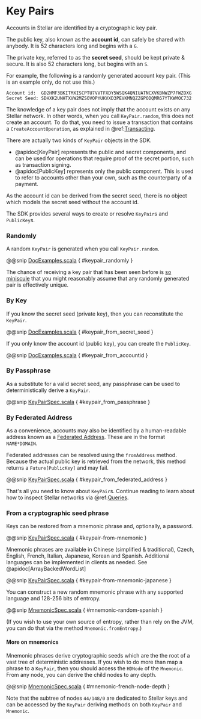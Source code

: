# Key Pairs

Accounts in Stellar are identified by a cryptographic key pair. 

The public key, also known as the __account id__, can safely be shared with anybody. It is 52 characters long and begins 
with a `G`.

The private key, referred to as the __secret seed__, should be kept private & secure. It is also 52 characters long, but 
begins with an `S`.

For example, the following is a randomly generated account key pair. (This is an example only, do not use this.) 

```
Account id:  GD2HMF3BKITMXISCPTU7VVTFXDY5WSQK4QNIUATNCXVKBNWZP7FWZOXG
Secret Seed: SDHXK2UNHTXVW2MZSOVOPYUKVXD3PEVKMNQZZGPODQMR67YTKWMOC732
```

The knowledge of a key pair does not imply that the account exists on any Stellar network. In other words, when you call
`KeyPair.random`, this does not create an account. To do that, you need to issue a transaction that contains a 
`CreateAccountOperation`, as explained in @ref:[Transacting](transacting.md).

There are actually two kinds of `KeyPair` objects in the SDK.

* @apidoc[KeyPair] represents the public and secret components, and can be used for operations 
    that require proof of the secret portion, such as transaction signing.
* @apidoc[PublicKey] represents only the public component. This is used to refer to accounts 
    other than your own, such as the counterparty of a payment.
    
As the account id can be derived from the secret seed, there is no object which models the secret seed without the 
account id. 
      
The SDK provides several ways to create or resolve `KeyPair`s and `PublicKey`s.

### Randomly

A random `KeyPair` is generated when you call `KeyPair.random`.

@@snip [DocExamples.scala](../../test/scala/stellar/sdk/DocExamples.scala) { #keypair_randomly }

The chance of receiving a key pair that has been seen before is [so miniscule](https://stellar.stackexchange.com/a/772/111)
that you might reasonably assume that any randomly generated pair is effectively unique.

### By Key

If you know the secret seed (private key), then you can reconstitute the `KeyPair`.

@@snip [DocExamples.scala](../../test/scala/stellar/sdk/DocExamples.scala) { #keypair_from_secret_seed }


If you only know the account id (public key), you can create the `PublicKey`.

@@snip [DocExamples.scala](../../test/scala/stellar/sdk/DocExamples.scala) { #keypair_from_accountid } 


### By Passphrase

As a substitute for a valid secret seed, any passphrase can be used to deterministically derive a `KeyPair`. 

@@snip [KeyPairSpec.scala](../../test/scala/stellar/sdk/KeyPairSpec.scala) { #keypair_from_passphrase }

### By Federated Address

As a convenience, accounts may also be identified by a human-readable address known as a 
[Federated Address](https://www.lumenauts.com/guides/what-are-federated-stellar-addresses). These are in the format
`NAME*DOMAIN`.

Federated addresses can be resolved using the `fromAddress` method. Because the actual public key is retrieved from the 
network, this method returns a `Future[PublicKey]` and may fail.

@@snip [KeyPairSpec.scala](../../test/scala/stellar/sdk/KeyPairSpec.scala) { #keypair_from_federated_address }
  

That's all you need to know about `KeyPair`s. Continue reading to learn about how to inspect Stellar networks via 
@ref:[Queries](queries.md).

### From a cryptographic seed phrase

Keys can be restored from a mnemonic phrase and, optionally, a password.

@@snip [KeyPairSpec.scala](../../test/scala/stellar/sdk/KeyPairSpec.scala) { #keypair-from-mnemonic }

Mnemonic phrases are available in Chinese (simplified & traditional), Czech, English, French, 
Italian, Japanese, Korean and Spanish. Additional languages can be implemented in clients as needed. 
See @apidoc[ArrayBackedWordList] 

@@snip [KeyPairSpec.scala](../../test/scala/stellar/sdk/KeyPairSpec.scala) { #keypair-from-mnemonic-japanese }

You can construct a new random mnemonic phrase with any supported language and 128-256 bits of entropy.

@@snip [MnemonicSpec.scala](../../test/scala/stellar/sdk/key/MnemonicSpec.scala) { #mnemonic-random-spanish }

(If you wish to use your own source of entropy, rather than rely on the JVM, you can do that via 
the method `Mnemonic.fromEntropy`.)

#### More on mnemonics

Mnemonic phrases derive cryptographic seeds which are the the root of a vast tree of deterministic
addresses. If you wish to do more than map a phrase to a `KeyPair`, then you should access the `HDNode`
of the `Mnemonic`. From any node, you can derive the child nodes to any depth.

@@snip [MnemonicSpec.scala](../../test/scala/stellar/sdk/key/MnemonicSpec.scala) { #mnemonic-french-node-depth }

Note that the subtree of nodes `44/148/0` are dedicated to Stellar keys and can be accessed by the 
`KeyPair` deriving methods on both `KeyPair` and `Mnemonic`.
